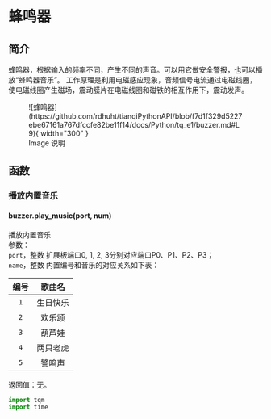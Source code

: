 # 蜂鸣器

## 简介

蜂鸣器，根据输入的频率不同，产生不同的声音。可以用它做安全警报，也可以播放“蜂鸣器音乐”。
工作原理是利用电磁感应现象，音频信号电流通过电磁线圈，使电磁线圈产生磁场，震动膜片在电磁线圈和磁铁的相互作用下，震动发声。

<figure markdown> 
    ![蜂鸣器](https://github.com/rdhuht/tianqiPythonAPI/blob/f7d1f329d5227ebe67161a767dfccfe82be11f14/docs/Python/tq_e1/buzzer.md#L9){ width="300" }
    <figcaption>Image 说明</figcaption>
</figure>

## 函数

### 播放内置音乐

#### buzzer.play_music(port, num)

播放内置音乐</br>
参数：
</br>`port`，整数 扩展板端口0, 1, 2, 3分别对应端口P0、P1、P2、P3；
</br>`name`，整数 内置编号和音乐的对应关系如下表：

|编号|歌曲名|
|:---:|:---:|
|   `1`    |生日快乐|
|   `2`    |欢乐颂|
|   `3`    |葫芦娃|
|   `4`    |两只老虎|
|   `5`    |警鸣声|

返回值：无。

```py
import tqm
import time


```
